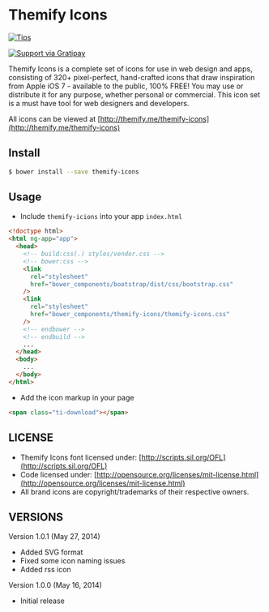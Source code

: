 # Themify Icons

[![Tips](https://img.shields.io/gratipay/lykmapipo.svg)](https://gratipay.com/lykmapipo/)

[![Support via Gratipay](https://cdn.rawgit.com/gratipay/gratipay-badge/2.3.0/dist/gratipay.svg)](https://gratipay.com/lykmapipo/)

Themify Icons is a complete set of icons for use in web design and apps, consisting of 320+ pixel-perfect, hand-crafted icons that draw inspiration from Apple iOS 7 - available to the public, 100% FREE! You may use or distribute it for any purpose, whether personal or commercial. This icon set is a must have tool for web designers and developers.

All icons can be viewed at [http://themify.me/themify-icons](http://themify.me/themify-icons)

## Install

```sh
$ bower install --save themify-icons
```

## Usage

- Include `themify-icions` into your app `index.html`

```html
<!doctype html>
<html ng-app="app">
  <head>
    <!-- build:css(.) styles/vendor.css -->
    <!-- bower:css -->
    <link
      rel="stylesheet"
      href="bower_components/bootstrap/dist/css/bootstrap.css"
    />
    <link
      rel="stylesheet"
      href="bower_components/themify-icons/themify-icons.css"
    />
    <!-- endbower -->
    <!-- endbuild -->
    ...
  </head>
  <body>
    ...
  </body>
</html>
```

- Add the icon markup in your page

```html
<span class="ti-download"></span>
```

## LICENSE

- Themify Icons font licensed under: [http://scripts.sil.org/OFL](http://scripts.sil.org/OFL)
- Code licensed under: [http://opensource.org/licenses/mit-license.html](http://opensource.org/licenses/mit-license.html)
- All brand icons are copyright/trademarks of their respective owners.

## VERSIONS

Version 1.0.1 (May 27, 2014)

- Added SVG format
- Fixed some icon naming issues
- Added rss icon

Version 1.0.0 (May 16, 2014)

- Initial release
